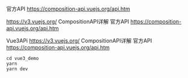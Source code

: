 [Vite环境搭建]: https://github.com/vitejs/vite
[Vue3官⽅CompositionAPI]: https://v3.vuejs.org/guide/migration/render-function-api.html#overview
[Vue3APi]: https://v3.vuejs.org/
[CompositionAPI详解]: https://composition-api.vuejs.org/api.htm

 

官⽅API https://composition-api.vuejs.org/api.htm

https://v3.vuejs.org/
CompositionAPI详解
官⽅API https://composition-api.vuejs.org/api.htm

Vue3APi
https://v3.vuejs.org/
CompositionAPI详解
官⽅API https://composition-api.vuejs.org/api.htm

```yarn create vite-app vite
cd vue3_demo
yarn
yarn dev
```
